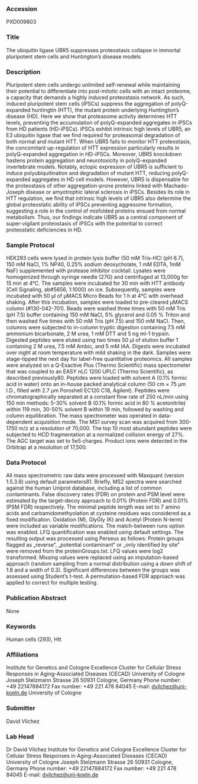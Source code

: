 ### Accession
PXD009803

### Title
The ubiquitin ligase UBR5 suppresses proteostasis collapse in immortal pluripotent stem cells and Huntington’s disease models

### Description
Pluripotent stem cells undergo unlimited self-renewal while maintaining their potential to differentiate into post-mitotic cells with an intact proteome, a capacity that demands a highly induced proteostasis network. As such, induced pluripotent stem cells (iPSCs) suppress the aggregation of polyQ-expanded huntingtin (HTT), the mutant protein underlying Huntington’s disease (HD). Here we show that proteasome activity determines HTT levels, preventing the accumulation of polyQ-expanded aggregates in iPSCs from HD patients (HD-iPSCs). iPSCs exhibit intrinsic high levels of UBR5, an E3 ubiquitin ligase that we find required for proteasomal degradation of both normal and mutant HTT. When UBR5 fails to monitor HTT proteostasis, the concomitant up-regulation of HTT expression particularly results in polyQ-expanded aggregation in HD-iPSCs. Moreover, UBR5 knockdown hastens protein aggregation and neurotoxicity in polyQ-expanded invertebrate models. Notably, ectopic expression of UBR5 is sufficient to induce polyubiquitination and degradation of mutant HTT, reducing polyQ-expanded aggregates in HD cell models. However, UBR5 is dispensable for the proteostasis of other aggregation-prone proteins linked with Machado-Joseph disease or amyotrophic lateral sclerosis in iPSCs. Besides its role in HTT regulation, we find that intrinsic high levels of UBR5 also determine the global proteostatic ability of iPSCs preventing aggresome formation, suggesting a role in the control of misfolded proteins ensued from normal metabolism. Thus, our findings indicate UBR5 as a central component of super-vigilant proteostasis of iPSCs with the potential to correct proteostatic deficiencies in HD.

### Sample Protocol
HEK293 cells were lysed in protein lysis buffer (50 mM Tris-HCl (pH 6.7), 150 mM NaCl, 1% NP40, 0.25% sodium deoxycholate, 1 mM EDTA, 1mM NaF) supplemented with protease inhibitor cocktail. Lysates were homogenized through syringe needle (27G) and centrifuged at 13,000g for 15 min at 4°C. The samples were incubated for 30 min with HTT antibody (Cell Signaling, ab#5656, 1:1000) on ice. Subsequently, samples were incubated with 50 μl of μMACS Micro Beads for 1 h at 4°C with overhead shaking. After this incubation, samples were loaded to pre-cleared μMACS column (#130-042-701). Beads were washed three times with 50 mM Tris (pH 7.5) buffer containing 150 mM NaCl, 5% glycerol and 0.05 % Triton and then washed five times with 50 mM Tris (pH 7.5) and 150 mM NaCl. Then, columns were subjected to in-column tryptic digestion containing 7.5 mM ammonium bicarbonate, 2 M urea, 1 mM DTT and 5 ng ml-1 trypsin. Digested peptides were eluted using two times 50 μl of elution buffer 1 containing 2 M urea, 7.5 mM Ambic, and 5 mM IAA. Digests were incubated over night at room temperature with mild shaking in the dark. Samples were stage-tipped the next day for label-free quantitative proteomics. All samples were analyzed on a Q-Exactive Plus (Thermo Scientific) mass spectrometer that was coupled to an EASY nLC 1200 UPLC (Thermo Scientific), as described previously80. Peptides were loaded with solvent A (0.1% formic acid in water) onto an in-house packed analytical column (50 cm × 75 µm I.D., filled with 2.7 µm Poroshell EC120 C18, Agilent). Peptides were chromatographically separated at a constant flow rate of 250 nL/min using 150 min methods: 5-30% solvent B (0.1% formic acid in 80 % acetonitrile) within 119 min, 30-50% solvent B within 19 min, followed by washing and column equilibration. The mass spectrometer was operated in data-dependent acquisition mode. The MS1 survey scan was acquired from 300-1750 m/z at a resolution of 70,000. The top 10 most abundant peptides were subjected to HCD fragmentation at a normalized collision energy of 27%. The AGC target was set to 5e5 charges. Product ions were detected in the Orbitrap at a resolution of 17,500.

### Data Protocol
All mass spectrometric raw data were processed with Maxquant (version 1.5.3.8) using default parameters81. Briefly, MS2 spectra were searched against the human Uniprot database, including a list of common contaminants. False discovery rates (FDR) on protein and PSM level were estimated by the target-decoy approach to 0.01% (Protein FDR) and 0.01% (PSM FDR) respectively. The minimal peptide length was set to 7 amino acids and carbamidomethyolation at cysteine residues was considered as a fixed modification. Oxidation (M), GlyGly (K) and Acetyl (Protein N-term) were included as variable modifications. The match-between runs option was enabled. LFQ quantification was enabled using default settings. The resulting output was processed using Perseus as follows: Protein groups flagged as „reverse“, „potential contaminant“ or „only identified by site“ were removed from the proteinGroups.txt. LFQ values were log2 transformed. Missing values were replaced using an imputation-based approach (random sampling from a normal distribution using a down shift of 1.8 and a width of 0.3). Significant differences between the groups was assessed using Student’s t-test. A permutation-based FDR approach was applied to correct for multiple testing.

### Publication Abstract
None

### Keywords
Human cells (293), Htt

### Affiliations
Institute for Genetics and Cologne Excellence Cluster for Cellular Stress Responses in Aging-Associated Diseases (CECAD) University of Cologne Joseph Stelzmann Strasse 26  50931 Cologne, Germany Phone number: +49 22147884172 Fax number: +49 221 478 84045 E-mail: dvilchez@uni-koeln.de
University of Cologne

### Submitter
David Vilchez

### Lab Head
Dr David Vilchez
Institute for Genetics and Cologne Excellence Cluster for Cellular Stress Responses in Aging-Associated Diseases (CECAD) University of Cologne Joseph Stelzmann Strasse 26  50931 Cologne, Germany Phone number: +49 22147884172 Fax number: +49 221 478 84045 E-mail: dvilchez@uni-koeln.de



